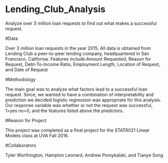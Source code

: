 # Lending_Club_Analysis

Analyze over 3 million loan requests to find out what makes a successful request.

#Data

Over 3 million loan requests in the year 2015. All data is obtained from Lending Club a peer-to-peer lending company, headquartered in San Francisco, California. Features include:Amount Requested, Reason for Request, Debt-To-Income Ratio, Employment Length, Location of Request, and Date of Request


#Methodology

The main goal was to analyze what factors lead to a successful loan request. Since, we wanted to have a combination of interpretability and prediction we decided logistic regression was appropriate for this analysis. Our response variable was whether or not the request was successful, 1=yes no=0, and the features listed above the predictors.

#Reason for Project

This project was completed as a final project for the STAT6021 Linear Models class at UVA Fall 2016.

#Collaborators

Tyler Worthington, Hampton Leonard, Andrew Pomykalski, and Tianye Song

